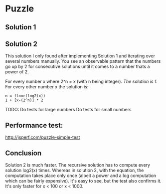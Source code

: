 Puzzle
======

## Solution 1

## Solution 2
This solution I only found after implementing Solution 1 and iterating over several numbers manually. You see an observable pattern that the numbers go up by 2 for consecutive solutions until it comes to a number thats a power of 2.

For every number x where 2^n = x (with n being integer). *The solution is 1.*
For every other number x the solution is:

```
n = floor(log2(x))
1 + [x-(2^n)] * 2
```

TODO:
Do tests for large numbers 
Do tests for small numbers


## Performance test:
http://jsperf.com/puzzle-simple-test

## Conclusion 
Solution 2 is much faster. The recursive solution has to compute every solution log2(x) times. Whereas in solution 2, with the equation, the computation takes place only once (albeit a power and a log computation which can be fairly expensive).
It's easy to see, but the test also confirms it. It's only faster for x < 100 or x < 1000.
